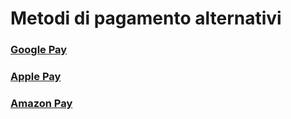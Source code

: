 # Metodi di pagamento alternativi

### [Google Pay](/metodi-di-pagamento-alternativi/googlepay/)
### [Apple Pay](/metodi-di-pagamento-alternativi/applepay/)
### [Amazon Pay](/metodi-di-pagamento-alternativi/amazonpay)